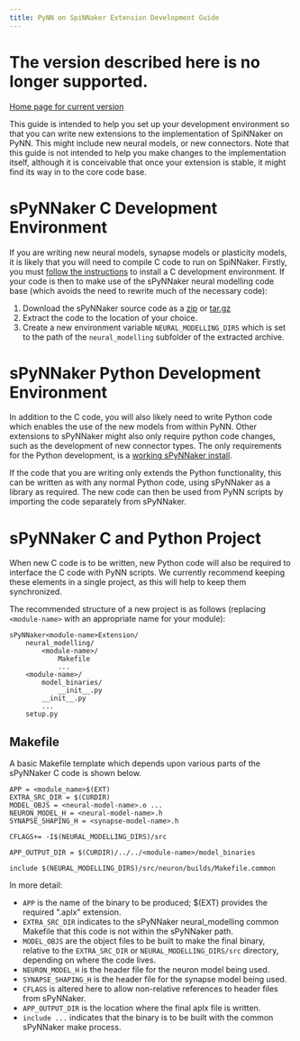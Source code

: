 ```yaml
---
title: PyNN on SpiNNaker Extension Development Guide
---
```

# The version described here is no longer supported. 

[Home page for current version](/) 

This guide is intended to help you set up your development environment so that you can write new extensions to the implementation of SpiNNaker on PyNN.  This might include new neural models, or new connectors.  Note that this guide is not intended to help you make changes to the implementation itself, although it is conceivable that once your extension is stable, it might find its way in to the core code base.

# sPyNNaker C Development Environment
If you are writing new neural models, synapse models or plasticity models, it is likely that you will need to compile C code to run on SpiNNaker.  Firstly, you must [follow the instructions](CDevelopmentForSpiNNaker.html) to install a C development environment.  If your code is then to make use of the sPyNNaker neural modelling code base (which avoids the need to rewrite much of the necessary code):

1. Download the sPyNNaker source code as a [zip](https://github.com/SpiNNakerManchester/sPyNNaker/archive/2015.001.zip) or [tar.gz](https://github.com/SpiNNakerManchester/sPyNNaker/archive/2015.001.tar.gz)
1. Extract the code to the location of your choice.
1. Create a new environment variable ```NEURAL_MODELLING_DIRS``` which is set to the path of the ```neural_modelling``` subfolder of the extracted archive.

# sPyNNaker Python Development Environment
In addition to the C code, you will also likely need to write Python code which enables the use of the new models from within PyNN.  Other extensions to sPyNNaker might also only require python code changes, such as the development of new connector types.  The only requirements for the Python development, is a [working sPyNNaker install](PyNNOnSpiNNakerInstall.html).

If the code that you are writing only extends the Python functionality, this can be written as with any normal Python code, using sPyNNaker as a library as required.  The new code can then be used from PyNN scripts by importing the code separately from sPyNNaker.

# sPyNNaker C and Python Project
When new C code is to be written, new Python code will also be required to interface the C code with PyNN scripts.  We currently recommend keeping these elements in a single project, as this will help to keep them synchronized.

The recommended structure of a new project is as follows (replacing ```<module-name>``` with an appropriate name for your module):  
``` 
sPyNNaker<module-name>Extension/
    neural_modelling/
        <module-name>/
            Makefile
            ...
    <module-name>/
        model_binaries/
            __init__.py
        __init__.py
        ...
    setup.py
```

## Makefile
A basic Makefile template which depends upon various parts of the sPyNNaker C code is shown below.
```
APP = <module_name>$(EXT)
EXTRA_SRC_DIR = $(CURDIR)
MODEL_OBJS = <neural-model-name>.o ...
NEURON_MODEL_H = <neural-model-name>.h
SYNAPSE_SHAPING_H = <synapse-model-name>.h

CFLAGS+= -I$(NEURAL_MODELLING_DIRS)/src

APP_OUTPUT_DIR = $(CURDIR)/../../<module-name>/model_binaries

include $(NEURAL_MODELLING_DIRS)/src/neuron/builds/Makefile.common
```

In more detail:

 - ```APP``` is the name of the binary to be produced; $(EXT) provides the required ".aplx" extension.
 - ```EXTRA_SRC_DIR``` indicates to the sPyNNaker neural_modelling common Makefile that this code is not within the sPyNNaker path.
 - ```MODEL_OBJS``` are the object files to be built to make the final binary, relative to the ```EXTRA_SRC_DIR``` or ```NEURAL_MODELLING_DIRS/src``` directory, depending on where the code lives.
 - ```NEURON_MODEL_H``` is the header file for the neuron model being used.
 - ```SYNAPSE_SHAPING_H``` is the header file for the synapse model being used.
 - ```CFLAGS``` is altered here to allow non-relative references to header files from sPyNNaker.
 - ```APP_OUTPUT_DIR``` is the location where the final aplx file is written.
 - ```include ...``` indicates that the binary is to be built with the common sPyNNaker make process.
